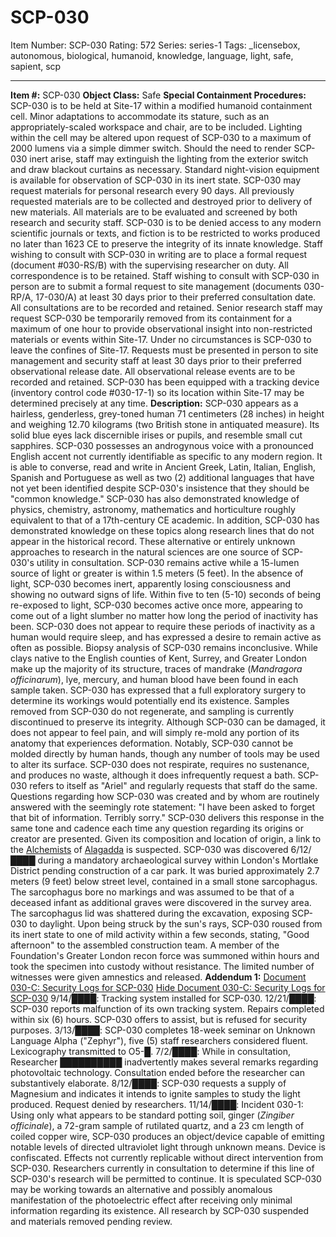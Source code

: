 # SCP-030
Item Number: SCP-030
Rating: 572
Series: series-1
Tags: _licensebox, autonomous, biological, humanoid, knowledge, language, light, safe, sapient, scp

---

**Item #:** SCP-030
**Object Class:** Safe
**Special Containment Procedures:** SCP-030 is to be held at Site-17 within a modified humanoid containment cell. Minor adaptations to accommodate its stature, such as an appropriately-scaled workspace and chair, are to be included. Lighting within the cell may be altered upon request of SCP-030 to a maximum of 2000 lumens via a simple dimmer switch. Should the need to render SCP-030 inert arise, staff may extinguish the lighting from the exterior switch and draw blackout curtains as necessary. Standard night-vision equipment is available for observation of SCP-030 in its inert state.
SCP-030 may request materials for personal research every 90 days. All previously requested materials are to be collected and destroyed prior to delivery of new materials. All materials are to be evaluated and screened by both research and security staff. SCP-030 is to be denied access to any modern scientific journals or texts, and fiction is to be restricted to works produced no later than 1623 CE to preserve the integrity of its innate knowledge.
Staff wishing to consult with SCP-030 in writing are to place a formal request (document #030-RS/B) with the supervising researcher on duty. All correspondence is to be retained. Staff wishing to consult with SCP-030 in person are to submit a formal request to site management (documents 030-RP/A, 17-030/A) at least 30 days prior to their preferred consultation date. All consultations are to be recorded and retained. Senior research staff may request SCP-030 be temporarily removed from its containment for a maximum of one hour to provide observational insight into non-restricted materials or events within Site-17. Under no circumstances is SCP-030 to leave the confines of Site-17. Requests must be presented in person to site management and security staff at least 30 days prior to their preferred observational release date. All observational release events are to be recorded and retained. SCP-030 has been equipped with a tracking device (inventory control code #030-17-1) so its location within Site-17 may be determined precisely at any time.
**Description:** SCP-030 appears as a hairless, genderless, grey-toned human 71 centimeters (28 inches) in height and weighing 12.70 kilograms (two British stone in antiquated measure). Its solid blue eyes lack discernible irises or pupils, and resemble small cut sapphires. SCP-030 possesses an androgynous voice with a pronounced English accent not currently identifiable as specific to any modern region. It is able to converse, read and write in Ancient Greek, Latin, Italian, English, Spanish and Portuguese as well as two (2) additional languages that have not yet been identified despite SCP-030's insistence that they should be "common knowledge." SCP-030 has also demonstrated knowledge of physics, chemistry, astronomy, mathematics and horticulture roughly equivalent to that of a 17th-century CE academic. In addition, SCP-030 has demonstrated knowledge on these topics along research lines that do not appear in the historical record. These alternative or entirely unknown approaches to research in the natural sciences are one source of SCP-030's utility in consultation.
SCP-030 remains active while a 15-lumen source of light or greater is within 1.5 meters (5 feet). In the absence of light, SCP-030 becomes inert, apparently losing consciousness and showing no outward signs of life. Within five to ten (5-10) seconds of being re-exposed to light, SCP-030 becomes active once more, appearing to come out of a light slumber no matter how long the period of inactivity has been. SCP-030 does not appear to require these periods of inactivity as a human would require sleep, and has expressed a desire to remain active as often as possible.
Biopsy analysis of SCP-030 remains inconclusive. While clays native to the English counties of Kent, Surrey, and Greater London make up the majority of its structure, traces of mandrake (_Mandragora officinarum_), lye, mercury, and human blood have been found in each sample taken. SCP-030 has expressed that a full exploratory surgery to determine its workings would potentially end its existence. Samples removed from SCP-030 do not regenerate, and sampling is currently discontinued to preserve its integrity. Although SCP-030 can be damaged, it does not appear to feel pain, and will simply re-mold any portion of its anatomy that experiences deformation. Notably, SCP-030 cannot be molded directly by human hands, though any number of tools may be used to alter its surface. SCP-030 does not respirate, requires no sustenance, and produces no waste, although it does infrequently request a bath.
SCP-030 refers to itself as "Ariel" and regularly requests that staff do the same. Questions regarding how SCP-030 was created and by whom are routinely answered with the seemingly rote statement: "I have been asked to forget that bit of information. Terribly sorry." SCP-030 delivers this response in the same tone and cadence each time any question regarding its origins or creator are presented. Given its composition and location of origin, a link to the [Alchemists](/finding-balance) of [Alagadda](/scp-2264) is suspected.
SCP-030 was discovered 6/12/████ during a mandatory archaeological survey within London's Mortlake District pending construction of a car park. It was buried approximately 2.7 meters (9 feet) below street level, contained in a small stone sarcophagus. The sarcophagus bore no markings and was assumed to be that of a deceased infant as additional graves were discovered in the survey area. The sarcophagus lid was shattered during the excavation, exposing SCP-030 to daylight. Upon being struck by the sun's rays, SCP-030 roused from its inert state to one of mild activity within a few seconds, stating, "Good afternoon" to the assembled construction team. A member of the Foundation's Greater London recon force was summoned within hours and took the specimen into custody without resistance. The limited number of witnesses were given amnestics and released.
**Addendum 1:**
[Document 030-C: Security Logs for SCP-030](javascript:;)
[Hide Document 030-C: Security Logs for SCP-030](javascript:;)
9/14/████: Tracking system installed for SCP-030.
12/21/████: SCP-030 reports malfunction of its own tracking system. Repairs completed within six (6) hours. SCP-030 offers to assist, but is refused for security purposes.
3/13/████: SCP-030 completes 18-week seminar on Unknown Language Alpha ("Zephyr"), five (5) staff researchers considered fluent. Lexicography transmitted to O5-█.
7/2/████: While in consultation, Researcher ██████████ inadvertently makes several remarks regarding photovoltaic technology. Consultation ended before the researcher can substantively elaborate.
8/12/████: SCP-030 requests a supply of Magnesium and indicates it intends to ignite samples to study the light produced. Request denied by researchers.
11/14/████: Incident 030-1: Using only what appears to be standard potting soil, ginger (_Zingiber officinale_), a 72-gram sample of rutilated quartz, and a 23 cm length of coiled copper wire, SCP-030 produces an object/device capable of emitting notable levels of directed ultraviolet light through unknown means. Device is confiscated. Effects not currently replicable without direct intervention from SCP-030. Researchers currently in consultation to determine if this line of SCP-030's research will be permitted to continue. It is speculated SCP-030 may be working towards an alternative and possibly anomalous manifestation of the photoelectric effect after receiving only minimal information regarding its existence. All research by SCP-030 suspended and materials removed pending review.